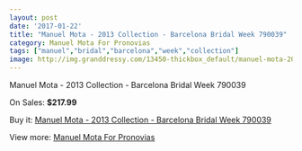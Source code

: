 ```yaml
---
layout: post
date: '2017-01-22'
title: "Manuel Mota - 2013 Collection - Barcelona Bridal Week 790039"
category: Manuel Mota For Pronovias
tags: ["manuel","bridal","barcelona","week","collection"]
image: http://img.granddressy.com/13450-thickbox_default/manuel-mota-2013-collection-barcelona-bridal-week-790039.jpg
---
```

Manuel Mota - 2013 Collection - Barcelona Bridal Week 790039

On Sales: **$217.99**
<a href="https://www.granddressy.com/en/manuel-mota-for-pronovias/12518-manuel-mota-2013-collection-barcelona-bridal-week-790039.html"><amp-img layout="responsive" width="600" height="600" src="//img.granddressy.com/13450-thickbox_default/manuel-mota-2013-collection-barcelona-bridal-week-790039.jpg" alt="Manuel Mota - 2013 Collection - Barcelona Bridal Week 790039 0" /></a>

Buy it: [Manuel Mota - 2013 Collection - Barcelona Bridal Week 790039](https://www.granddressy.com/en/manuel-mota-for-pronovias/12518-manuel-mota-2013-collection-barcelona-bridal-week-790039.html "Manuel Mota - 2013 Collection - Barcelona Bridal Week 790039")

View more: [Manuel Mota For Pronovias](https://www.granddressy.com/en/272-manuel-mota-for-pronovias "Manuel Mota For Pronovias")